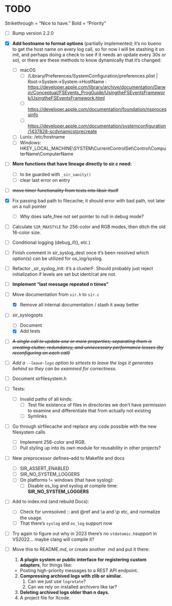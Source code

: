 # TODO

Strikethrough = “Nice to have.”
Bold = “Priority”

- [ ] Bump version 2.2.0

- [x] **Add hostname to format options** (partially implemented; it’s no bueno to get the host name on every log call, so for now I will be stashing it on init, and perhaps doing a check to see if it needs an update every 30s or so), or there are these methods to know dynamically that it’s changed:

  - [ ] macOS
    - [ ] /Library/Preferences/SystemConfiguration/preferences.plist | Root->System->System->HostName : https://developer.apple.com/library/archive/documentation/Darwin/Conceptual/FSEvents_ProgGuide/UsingtheFSEventsFramework/UsingtheFSEventsFramework.html 
    - [ ] https://developer.apple.com/documentation/foundation/nsprocessinfo
    - [ ] https://developer.apple.com/documentation/systemconfiguration/1437828-scdynamicstorecreate
  - [ ] Lunix: /etc/hostname
  - [ ] Windows: HKEY_LOCAL_MACHINE\SYSTEM\CurrentControlSet\Control\ComputerName\ComputerName
  
- [ ] **More functions that have lineage directly to sir.c need:**
  - [ ]  to be guarded with `_sir_sanity()`
  - [ ] clear last error on entry
  
- [ ] ~~move timer functionality from tests into libsir itself~~

- [x] Fix passing bad path to filecache; it should error with bad path, not later on a null pointer

  - [ ] Why does safe_free not set pointer to null in debug mode?
  
- [ ] Calculate `SIR_MAXSTYLE` for 256-color and RGB modes, then ditch the old 16-color size.

- [ ] Conditional logging (debug_if(), etc.)

- [ ] Finish comment in sir_syslog_dest once it’s been resolved which option(s) can be utilized for os_log/syslog.

- [ ] Refactor _sir_syslog_init: it’s a clusterF. Should probably just reject initialization if levels are set but ident/cat are not.
  
- [ ] **Implement “last message repeated n times”**

- [ ] Move documentation from `sir.h` to `sir.c`
  - [x] Remove all internal documentation / stash it away better
  
- [ ] sir_syslogopts
  - [ ] Document
  - [x] Add tests
  
- [ ] ~~*A single call to update one or more properties;  separating them is creating clutter, redundancy, and unnecessary performance losses (by reconfiguring on each call)*~~

- [ ] *Add a `--leave-logs` option to sirtests to leave the logs it generates behind so they can be examined for correctness.*

- [ ] Document sirfilesystem.h

- [ ] Tests:
  - [ ] Invalid paths of all kinds:
    - [ ] Test file existence of files in directories we don’t have permission to examine and differentiate that from actually not existing
    - [ ] Symlinks
  
- [ ] Go through sirfilecache and replace any code possible with the new filesystem calls
  - [ ] Implement 256-color and RGB.
  - [ ] Pull styling up into its own module for reusability in other projects?
  
- [ ] New preprocessor defines–add to Makefile and docs
  - [ ] SIR_ASSERT_ENABLED
  - [ ] SIR_NO_SYSTEM_LOGGERS
  - [ ] On platforms != windows (that have syslog):
    - [ ] Disable os_log and syslog at compile time: **SIR_NO_SYSTEM_LOGGERS**

- [ ] Add to index.md (and rebuild Docs):
  - [ ] Check for unresolved :: and @ref and \a and \p etc, and normalize the usage.
  - [ ] That there’s `syslog` and `os_log` support now
  
- [ ] Try again to figure out why in 2023 there’s no `stdatomic.h`support in VS2022… maybe clang will compile it?

- [ ] Move this to README.md, or create another .md and put it there:

  1. **A plugin system or public interface for registering custom adapters**, for things like:
    - Posting high-priority messages to a REST API endpoint.
  2. **Compressing archived logs with zlib or similar.**
      1. Can we just use `logrotate`?
      2. Can we rely on installed archivers like tar?
  3. **Deleting archived logs older than n days.**
  4. A project file for Xcode.
